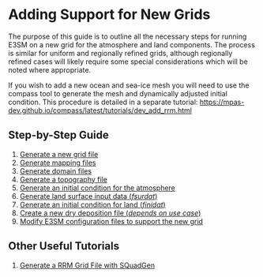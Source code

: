 # Adding Support for New Grids

The purpose of this guide is to outline all the necessary steps for running E3SM on a new grid for the atmosphere and land components. The process is similar for uniform and regionally refined grids, although regionally refined cases will likely require some special considerations which will be noted where appropriate.

If you wish to add a new ocean and sea-ice mesh you will need to use the compass tool to generate the mesh and dynamically adjusted initial condition. This procedure is detailed in a separate tutorial:
<https://mpas-dev.github.io/compass/latest/tutorials/dev_add_rrm.html>

<!-- disable certain linter checks here to allow vertical alignment of links -->
<!-- markdownlint-disable MD039 --> <!-- no-space-in-links -->
<!-- markdownlint-disable MD042 --> <!-- no-empty-links -->

## Step-by-Step Guide

1. [Generate a new grid file                                  ](adding-grid-support-step-by-step-guide/generate-new-grid-file.md)
1. [Generate mapping files                                    ](adding-grid-support-step-by-step-guide/generate-mapping-files.md)
1. [Generate domain files                                     ](adding-grid-support-step-by-step-guide/generate-domain-files.md)
1. [Generate a topography file                                ](adding-grid-support-step-by-step-guide/generate-topo-file.md)
1. [Generate an initial condition for the atmosphere          ]()
1. [Generate land surface input data (*fsurdat*)              ]()
1. [Generate an initial condition for land (*finidat*)        ]()
1. [Create a new dry deposition file (*depends on use case*)  ]()
1. [Modify E3SM configuration files to support the new grid   ]()

## Other Useful Tutorials

1. [Generate a RRM Grid File with SQuadGen                    ](adding-grid-support-step-by-step-guide/generate-RRM-grid-file.md)
